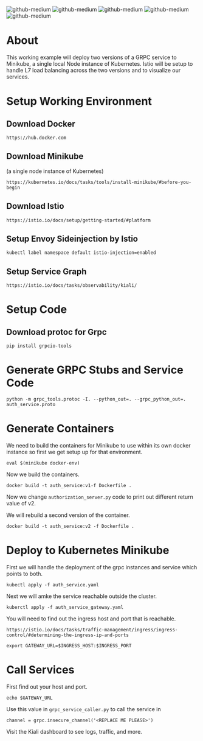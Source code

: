 ![github-medium](https://user-images.githubusercontent.com/4164460/74654004-a511d480-5189-11ea-971d-a37526fa3dc7.png)
![github-medium](https://user-images.githubusercontent.com/4164460/74654024-acd17900-5189-11ea-8981-4383ad465efc.png)
![github-medium](https://user-images.githubusercontent.com/4164460/74654039-b65ae100-5189-11ea-93b6-59b6c9b594ad.png)
![github-medium](https://user-images.githubusercontent.com/4164460/74654047-bc50c200-5189-11ea-9107-a2c5463918a1.png)
![github-medium](https://user-images.githubusercontent.com/4164460/74654056-c07cdf80-5189-11ea-998b-02f49e6ddf6c.png)

# About

This working example will deploy two versions of a GRPC service to Minikube, a single local Node instance of Kubernetes.
Istio will be setup to handle L7 load balancing across the two versions and to visualize our services.

# Setup Working Environment

## Download Docker

`https://hub.docker.com`

## Download Minikube
(a single node instance of Kubernetes)

`https://kubernetes.io/docs/tasks/tools/install-minikube/#before-you-begin`

## Download Istio

`https://istio.io/docs/setup/getting-started/#platform`

## Setup Envoy Sideinjection by Istio

`kubectl label namespace default istio-injection=enabled`

## Setup Service Graph

`https://istio.io/docs/tasks/observability/kiali/`

# Setup Code

## Download protoc for Grpc

`pip install grpcio-tools`

# Generate GRPC Stubs and Service Code

`python -m grpc_tools.protoc -I. --python_out=. --grpc_python_out=. auth_service.proto`

# Generate Containers

We need to build the containers for Minikube to use within its own
docker instance so first we get setup up for that environment.

`eval $(minikube docker-env)`

Now we build the containers.

`docker build -t auth_service:v1-f Dockerfile .`

Now we change `authorization_server.py` code to print out different return value of v2.

We will rebuild a second version of the container.

`docker build -t auth_service:v2 -f Dockerfile .`

# Deploy to Kubernetes Minikube

First we will handle the deployment of the grpc instances and service which points to both.

`kubectl apply -f auth_service.yaml`

Next we will amke the service reachable outside the cluster.

`kuberctl apply -f auth_service_gateway.yaml`

You will need to find out the ingress host and port that is reachable.

`https://istio.io/docs/tasks/traffic-management/ingress/ingress-control/#determining-the-ingress-ip-and-ports`

`export GATEWAY_URL=$INGRESS_HOST:$INGRESS_PORT`

# Call Services

First find out your host and port.

`echo $GATEWAY_URL`

Use this value in `grpc_service_caller.py` to call the service in

`channel = grpc.insecure_channel('<REPLACE ME PLEASE>')`

Visit the Kiali dashboard to see logs, traffic, and more.

